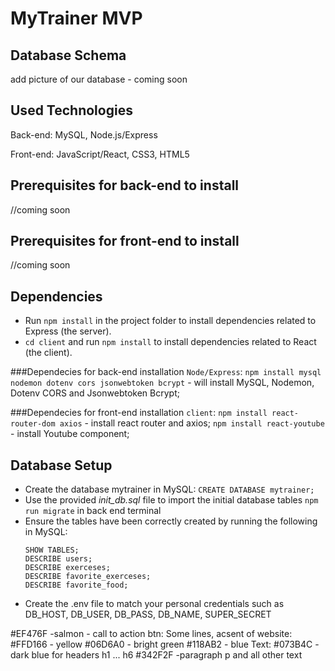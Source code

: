 # MyTrainer MVP

## Database Schema

add picture of our database - coming soon

## Used Technologies

Back-end: MySQL, Node.js/Express

Front-end: JavaScript/React, CSS3, HTML5

## Prerequisites for back-end to install

//coming soon

## Prerequisites for front-end to install

//coming soon

## Dependencies

- Run `npm install` in the project folder to install dependencies related to Express (the server).
- `cd client` and run `npm install` to install dependencies related to React (the client).

###Dependecies for back-end installation `Node/Express`:
`npm install mysql nodemon dotenv cors jsonwebtoken bcrypt` - will install MySQL, Nodemon, Dotenv CORS and Jsonwebtoken Bcrypt;

###Dependecies for front-end installation `client`:
`npm install react-router-dom axios` - install react router and axios;
`npm install react-youtube` - install Youtube component;

## Database Setup

- Create the database mytrainer in MySQL:
  `CREATE DATABASE mytrainer;`
- Use the provided _init_db.sql_ file to import the initial database tables `npm run migrate` in back end terminal
- Ensure the tables have been correctly created by running the following in MySQL:
  ```USE mytrainer;
  SHOW TABLES;
  DESCRIBE users;
  DESCRIBE exerceses;
  DESCRIBE favorite_exerceses;
  DESCRIBE favorite_food;
  ```
- Create the .env file to match your personal credentials such as DB_HOST, DB_USER, DB_PASS, DB_NAME, SUPER_SECRET

#EF476F -salmon - call to action btn:
Some lines, acsent of website:
#FFD166 - yellow
#06D6A0 - bright green
#118AB2 - blue
Text:
#073B4C - dark blue for headers h1 ... h6
#342F2F -paragraph p and all other text
